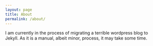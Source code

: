 ```yaml
---
layout: page
title: About
permalink: /about/
---
```


I am currently in the process of migrating a terrible wordpress blog to Jekyll. As it is a manual, albeit minor, process, it may take some time.